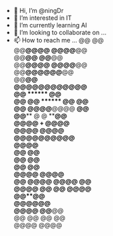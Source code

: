 - 👋 Hi, I’m @ningDr
- 👀 I’m interested in IT
- 🌱 I’m currently learning AI
- 💞️ I’m looking to collaborate on ...
- 📫 How to reach me ...
    @@                          @@     
    @@**@@@@                  @@@@**@@   
    @@******@@              @@******@@   
    @@********@@@@      @@@@********@@   
    @@************@@@@@@************@@   
    @@******************************@@   
      @@******@@@@******@@@@******@@     
        @@****    ******    ****@@       
      @@****  @@  ******  @@  ****@@     
    @@******  @@@@******@@@@  ******@@   
      @@********    @ @    ********@@    
        @@@@         +        @@@@       
            @@@@           @@@@          
                @@@@@@@@@@               
              @@**********@@             
            @@******  ******@@           
          @@****          ****@@         
        @@******          ******@@       
      @@******@@          @@******@@     
      @@    @@@@          @@@@    @@     
        @@@@  @@          @@  @@@@       
              @@**********@@             
              @@****@@****@@               
              @@**@@  @@**@@             
            @@    @@  @@    @@           
              @@@@      @@@@             
                                         

<!---
ningDr/ningDr is a ✨ special ✨ repository because its `README.md` (this file) appears on your GitHub profile.
You can click the Preview link to take a look at your changes.
--->
